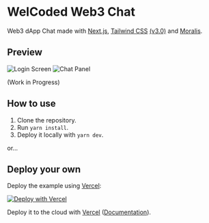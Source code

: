 # WelCoded Web3 Chat 

Web3 dApp Chat made with [Next.js](https://nextjs.org/), [Tailwind CSS](https://tailwindcss.com/) [(v3.0)](https://tailwindcss.com/blog/tailwindcss-v3) and [Moralis](https://moralis.io/).

## Preview

![Login Screen](https://i.imgur.com/6D2uUSs.png)
![Chat Panel](https://i.imgur.com/0CQ3zQC.png)

(Work in Progress)


## How to use

1. Clone the repository.
2. Run `yarn install`.
3. Deploy it locally with `yarn dev`.

or...


## Deploy your own

Deploy the example using [Vercel](https://vercel.com?utm_source=github&utm_medium=readme&utm_campaign=next-example):

[![Deploy with Vercel](https://vercel.com/button)](https://vercel.com/new/git/external?repository-url=https://github.com/vercel/next.js/tree/canary/examples/with-tailwindcss&project-name=with-tailwindcss&repository-name=with-tailwindcss)

Deploy it to the cloud with [Vercel](https://vercel.com/new?utm_source=github&utm_medium=readme&utm_campaign=next-example) ([Documentation](https://nextjs.org/docs/deployment)).
